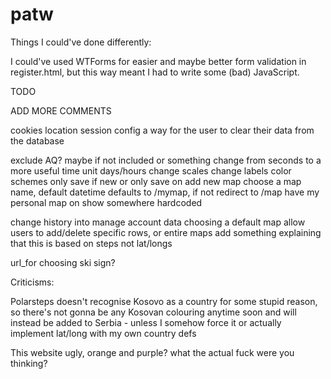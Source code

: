 # patw

Things I could've done differently:

I could've used WTForms for easier and maybe better form validation in register.html, but this way meant I had to write some (bad) JavaScript.


TODO

ADD MORE COMMENTS

cookies
location
session config
a way for the user to clear their data from the database

exclude AQ? maybe if not included or something
change from seconds to a more useful time unit days/hours
change scales
change labels
color schemes
only save if new
or only save on add new map
choose a map name, default datetime
defaults to /mymap, if not redirect to /map
have my personal map on show somewhere hardcoded

change history into manage account data
choosing a default map
allow users to add/delete specific rows, or entire maps
add something explaining that this is based on steps not lat/longs

url_for
choosing ski sign?

Criticisms:

Polarsteps doesn't recognise Kosovo as a country for some stupid reason, so there's not gonna be any Kosovan colouring anytime soon and will instead be added to Serbia - unless I somehow force it or actually implement lat/long with my own country defs

This website ugly, orange and purple? what the actual fuck were you thinking?
